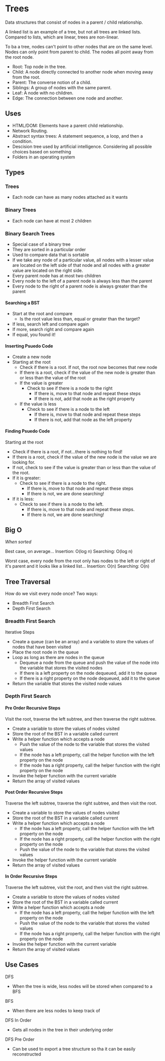 # Trees

Data structures that consist of nodes in a parent / child relationship.

A linked list is an example of a tree, but not all trees are linked lists. Compared to lists, which are linear, trees are non-linear.

To ba a tree, nodes can't point to other nodes that are on the same level. Nodes can only point from parent to child. The nodes all point away from the root node.

-   Root: Top node in the tree.
-   Child: A node directly connected to another node when moving away from the root.
-   Parent: The converse notion of a child.
-   Siblings: A group of nodes with the same parent.
-   Leaf: A node with no children.
-   Edge: The connection between one node and another.

## Uses

-   HTML/DOM: Elements have a parent child relationship.
-   Network Routing.
-   Abstract syntax trees: A statement sequence, a loop, and then a condition.
-   Descision tree used by artificial intelligence. Considering all possible choices based on something
-   Folders in an operating system

## Types

### Trees

-   Each node can have as many nodes attached as it wants

### Binary Trees

-   Each node can have at most 2 children

### Binary Search Trees

-   Special case of a binary tree
-   They are sorted in a particular order
-   Used to compare data that is sortable
-   If we take any node of a particular value, all nodes with a lesser value are located on the left side of that node and all nodes with a greater value are located on the right side.
-   Every parent node has at most two children
-   Every node to the left of a parent node is always less than the parent
-   Every node to the right of a parent node is always greater than the parent

#### Searching a BST

-   Start at the root and compare
    -   Is the root value less than, equal or greater than the target?
-   If less, search left and compare again
-   If more, search right and compare again
-   If equal, you found it!

#### Inserting Psuedo Code

-   Create a new node
-   Starting at the root
    -   Check if there is a root. If not, the root now becomes that new node
    -   If there is a root, check if the value of the new node is greater than or less than the value of the root
    -   If the value is greater
        -   Check to see if there is a node to the right
            -   If there is, move to that node and repeat these steps
            -   If there is not, add that node as the right property
    -   If the value is less
        -   Check to see if there is a node to the left
            -   If there is, move to that node and repeat these steps
            -   If there is not, add that node as the left property

#### Finding Psuedo Code

Starting at the root

-   Check if there is a root, if not...there is nothing to find!
-   If there is a root, check if the value of the new node is the value we are looking for.
-   If not, check to see if the value is greater than or less than the value of the root.
-   If it is greater:
    -   Check to see if there is a node to the right.
        -   If there is, move to that node and repeat these steps
        -   If there is not, we are done searching!
-   If it is less:
    -   Check to see if there is a node to the left.
        -   If there is, move to that node and repeat these steps.
        -   If there is not, we are done searching!

## Big O

_When sorted_

Best case, on average...
Insertion: O(log n)
Searching: O(log n)

Worst case, every node from the root only has nodes to the left or right of it's parent and it looks like a linked list...
Insertion: O(n)
Searching: O(n)

## Tree Traversal

How do we visit every node once? Two ways:

-   Breadth First Search
-   Depth First Search

### Breadth First Search

Iterative Steps

-   Create a queue (can be an array) and a variable to store the values of nodes that have been visited
-   Place the root node in the queue
-   Loop as long as there are nodes in the queue
    -   Dequeue a node from the queue and push the value of the node into the variable that stores the visited nodes
    -   If there is a left property on the node dequeued, add it to the queue
    -   If there is a right property on the node dequeued, add it to the queue
-   Return the variable that stores the visited node values

### Depth First Search

#### Pre Order Recursive Steps

Visit the root, traverse the left subtree, and then traverse the right subtree.

-   Create a variable to store the values of nodes visited
-   Store the root of the BST in a variable called current
-   Write a helper function which accepts a node
    -   Push the value of the node to the variable that stores the visited values
    -   If the node has a left property, call the helper function with the left property on the node
    -   If the node has a right property, call the helper function with the right property on the node
-   Invoke the helper function with the current variable
-   Return the array of visited values

#### Post Order Recursive Steps

Traverse the left subtree, traverse the right subtree, and then visit the root.

-   Create a variable to store the values of nodes visited
-   Store the root of the BST in a variable called current
-   Write a helper function which accepts a node
    -   If the node has a left property, call the helper function with the left property on the node
    -   If the node has a right property, call the helper function with the right property on the node
    -   Push the value of the node to the variable that stores the visited values
-   Invoke the helper function with the current variable
-   Return the array of visited values

#### In Order Recursive Steps

Traverse the left subtree, visit the root, and then visit the right subtree.

-   Create a variable to store the values of nodes visited
-   Store the root of the BST in a variable called current
-   Write a helper function which accepts a node
    -   If the node has a left property, call the helper function with the left property on the node
    -   Push the value of the node to the variable that stores the visited values
    -   If the node has a right property, call the helper function with the right property on the node
-   Invoke the helper function with the current variable
-   Return the array of visited values

## Use Cases

DFS

-   When the tree is wide, less nodes will be stored when compared to a BFS

BFS

-   When there are less nodes to keep track of

DFS In Order

-   Gets all nodes in the tree in their underlying order

DFS Pre Order

-   Can be used to export a tree structure so tha it can be easily reconstructed
